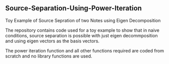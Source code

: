 ## Source-Separation-Using-Power-Iteration
Toy Example of Source Sepration of two Notes using Eigen Decomposition

The repository contains code used for a toy example to show that in naive conditions, source separation is possible with just eigen decommposition and using eigen vectors as the basis vectors.

The power iteration function and all other functions required are coded from scratch and no library functions are used.